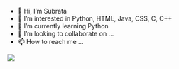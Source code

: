 - 👋 Hi, I’m Subrata
- 👀 I’m interested in Python, HTML, Java, CSS, C, C++
- 🌱 I’m currently learning Python
- 💞️ I’m looking to collaborate on ...
- 📫 How to reach me ...


![](https://visitor-badge.glitch.me/badge?page_id=Subrata2402)
<!---
Subrata2402/Subrata2402 is a ✨ special ✨ repository because its `README.md` (this file) appears on your GitHub profile.
You can click the Preview link to take a look at your changes.
--->
